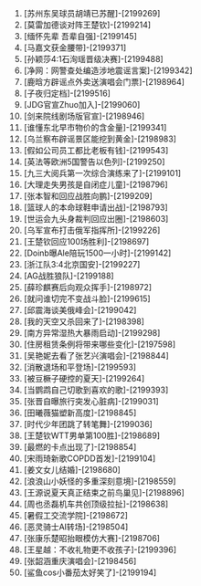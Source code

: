 
1. [苏州东吴球员胡靖已苏醒]-[2199269]
1. [莫雷加德谈对阵王楚钦]-[2199214]
1. [缅怀先辈 吾辈自强]-[2199145]
1. [马嘉文获金腰带]-[2199371]
1. [孙颖莎4:1石洵瑶晋级决赛]-[2199488]
1. [净网：网警查处编造涉地震谣言案]-[2199342]
1. [鹿晗方辟谣点外卖送演唱会门票]-[2198964]
1. [子夜归定档]-[2199516]
1. [JDG官宣Zhuo加入]-[2199060]
1. [剑来院线剧场版官宣]-[2198946]
1. [谁懂东北早市物价的含金量]-[2199341]
1. [乌兰察布辟谣景区能挖到黄金]-[2198983]
1. [假如公司员工都比老板有钱]-[2199543]
1. [英法等欧洲5国警告以色列]-[2199250]
1. [九三大阅兵第一次综合演练来了]-[2199101]
1. [大理走失男孩是自闭症儿童]-[2198796]
1. [张本智和回应战胜向鹏]-[2199209]
1. [篮球人的本命球鞋申请出战]-[2198793]
1. [世运会九头身裁判回应出圈]-[2198603]
1. [乌军宣布打击俄军指挥所]-[2199226]
1. [王楚钦回应100场胜利]-[2198697]
1. [Doinb曝Ale陪玩1500一小时]-[2199142]
1. [浙江队3:4北京国安]-[2199227]
1. [AG战胜狼队]-[2199188]
1. [薛珍麒赛后向观众挥手]-[2198972]
1. [就问谁切完不变战斗脸]-[2199615]
1. [邱震海谈美俄峰会]-[2199042]
1. [我的天空又杀回来了]-[2198398]
1. [南方异常湿热大暴雨启动]-[2199298]
1. [住房租赁条例将带来哪些变化]-[2197598]
1. [吴艳妮去看了张艺兴演唱会]-[2198844]
1. [消散退场和平登场]-[2199593]
1. [被豆橛子硬控的夏天]-[2199264]
1. [当鹦鹉自己切歌到喜欢的歌]-[2199393]
1. [张晋自曝旅行突发心脏病]-[2199031]
1. [田曦薇猫塑新高度]-[2198845]
1. [时代少年团跳了转笔舞]-[2199036]
1. [王楚钦WTT男单第100胜]-[2198689]
1. [最燃的卡点出现了]-[2198854]
1. [宋雨琦新歌COPDD首发]-[2199104]
1. [姜文女儿结婚]-[2198680]
1. [浪浪山小妖怪的多重深刻意境]-[2198559]
1. [王源说夏天真正结束之前鸟巢见]-[2198896]
1. [周也丞磊机车共创顶级拉扯]-[2198638]
1. [暑假工交流学院]-[2198672]
1. [恶灵骑士AI转场]-[2198504]
1. [张康乐楚昭抬眼模仿大赛]-[2198706]
1. [王星越：不收礼物更不收孩子]-[2199396]
1. [张韶涵重庆演唱会]-[2198456]
1. [鲨鱼cos小番茄太好笑了]-[2199194]